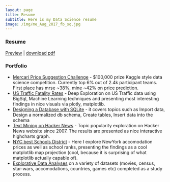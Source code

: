 ```yaml
---
layout: page
title: Resume
subtitle: Here is my Data Science resume
image: /img/me_Aug_2017_fb_sq.jpg
---
```

### Resume
[Preview](https://raw.githubusercontent.com/quicksilver0/resume/master/vladimir_kuzmenkov_resume_preview.png) | [download pdf](https://github.com/quicksilver0/resume/raw/master/vladimir_kuzmenkov_resume.pdf)

### Portfolio
 - [Mercari Price Suggestion Challenge](https://www.kaggle.com/c/mercari-price-suggestion-challenge) - $100,000 prize Kaggle style data science competition. Currently top 6% out of 2.4k participant teams. First place has mrse ~38%, mine ~42% on price prediction. 
 - [US Traffic Fatality Rates](https://www.kaggle.com/silversurf/us-traffic-getting-to-the-bottom-of-it) - Deep Exploration on US Traffic data using BigSql, Machine Learning techniques and presenting most interesting findings in nice visuals via plotly, matplotlib.
 - [Designing a Database with SQLite](https://github.com/SilverSurfer0/dataquest/blob/master/solutions/Designing_a_database.ipynb) - it covers topics such as Import data, Design a normalized db schema, Create tables, Insert data into the schema
 - [Text Mining on Hacker News](https://goo.gl/kk6E3E) - Topic popularity exploration on Hacker News website since 2007. The results are presented as nice interactive highcharts graph.
 - [NYC best Schools District](https://goo.gl/TsTe8C) - Here I explore NewYork accomodation prices as well as school ranks, presenting the findings as a cool matplotlib map projection (cool, because it is surprising of what matplotlib actually capable of).
 - [Explorative Data Analyses](https://github.com/quicksilver0/dataquest/blob/master/solutions/README.md) on a variety of datasets (movies, census, star-wars, accomodations, countries, games etc) completed as a study process.
